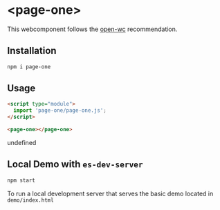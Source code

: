 # \<page-one>

This webcomponent follows the [open-wc](https://github.com/open-wc/open-wc) recommendation.

## Installation
```bash
npm i page-one
```

## Usage
```html
<script type="module">
  import 'page-one/page-one.js';
</script>

<page-one></page-one>
```

undefined

## Local Demo with `es-dev-server`
```bash
npm start
```
To run a local development server that serves the basic demo located in `demo/index.html`
